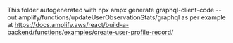 This folder autogenerated with
npx ampx generate graphql-client-code --out amplify/functions/updateUserObservationStats/graphql
as per example at https://docs.amplify.aws/react/build-a-backend/functions/examples/create-user-profile-record/
